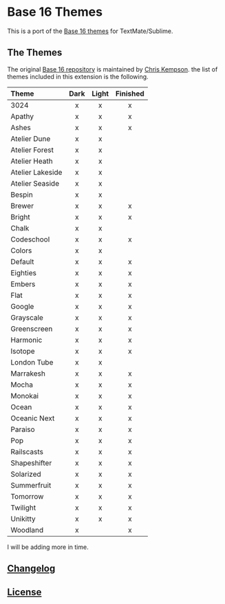 # Base 16 Themes
This is a port of the [Base 16 themes](https://github.com/chriskempson/base16-textmate) for TextMate/Sublime.

## The Themes

The original [Base 16 repository](https://github.com/chriskempson/base16) is maintained by [Chris Kempson](https://github.com/chriskempson). the list of themes included in this extension is the following.

| Theme                  | Dark  | Light | Finished          |
|:-----------------------|:-----:|:-----:|:-----------------:|
| 3024                   | x     | x     | x                 |
| Apathy                 | x     | x     | x                 |
| Ashes                  | x     | x     | x                 |
| Atelier Dune           | x     | x     |                   |
| Atelier Forest         | x     | x     |                   |
| Atelier Heath          | x     | x     |                   |
| Atelier Lakeside       | x     | x     |                   |
| Atelier Seaside        | x     | x     |                   |
| Bespin                 | x     | x     |                   |
| Brewer                 | x     | x     | x                 |
| Bright                 | x     | x     | x                 |
| Chalk                  | x     | x     |                   |
| Codeschool             | x     | x     | x                 |
| Colors                 | x     | x     |                   |
| Default                | x     | x     | x                 |
| Eighties               | x     | x     | x                 |
| Embers                 | x     | x     | x                 |
| Flat                   | x     | x     | x                 |
| Google                 | x     | x     | x                 |
| Grayscale              | x     | x     | x                 |
| Greenscreen            | x     | x     | x                 |
| Harmonic               | x     | x     | x                 |
| Isotope                | x     | x     | x                 |
| London Tube            | x     | x     |                   |
| Marrakesh              | x     | x     | x                 |
| Mocha                  | x     | x     | x                 |
| Monokai                | x     | x     | x                 |
| Ocean                  | x     | x     | x                 |
| Oceanic Next           | x     | x     | x                 |
| Paraiso                | x     | x     | x                 |
| Pop                    | x     | x     | x                 |
| Railscasts             | x     | x     | x                 |
| Shapeshifter           | x     | x     | x                 |
| Solarized              | x     | x     | x                 |
| Summerfruit            | x     | x     | x                 |
| Tomorrow               | x     | x     | x                 |
| Twilight               | x     | x     | x                 |
| Unikitty               | x     | x     | x                 |
| Woodland               | x     |       | x                 |

I will be adding more in time.

## [Changelog](https://github.com/AndrsDC/base16-vscode/blob/master/CHANGELOG.md)

## [License](https://github.com/AndrsDC/base16-vscode/blob/master/LICENSE.md)